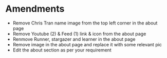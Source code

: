 # Amendments

- Remove Chris Tran name image from the top left corner in the about page
- Remove Youtube (2) & Feed (1) link & icon from the about page
- Renmove Runner, stargazer and learner in the about page
- Remove image in the about page and replace it with some relevant pic
- Edit the about section as per your requirement
